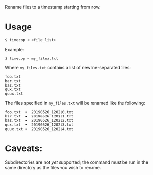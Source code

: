 [modeline]: # ( vim: set nospell: )

Rename files to a timestamp starting from now.


# Usage

```sh
$ timecop < <file_list>
```

Example:

```
$ timecop < my_files.txt
```

Where `my_files.txt` contains a list of newline-separated files:

```
foo.txt
bar.txt
baz.txt
qux.txt
quux.txt
```

The files specified in `my_files.txt` will be renamed like the following:

```
foo.txt  ➠  20190526_120210.txt
bar.txt  ➠  20190526_120211.txt
baz.txt  ➠  20190526_120212.txt
qux.txt  ➠  20190526_120213.txt
quux.txt ➠  20190526_120214.txt
```


# Caveats:

Subdirectories are not _yet_ supported; the command must be run in the same
directory as the files you wish to rename.

